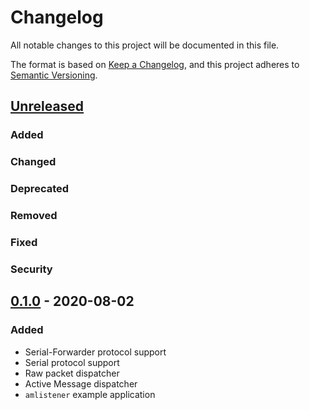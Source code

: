 # Changelog

All notable changes to this project will be documented in this file.

The format is based on [Keep a Changelog](https://keepachangelog.com/en/1.0.0/),
and this project adheres to [Semantic Versioning](https://semver.org/spec/v2.0.0.html).

## [Unreleased]

### Added
### Changed
### Deprecated
### Removed
### Fixed
### Security

## [0.1.0] - 2020-08-02

### Added

- Serial-Forwarder protocol support
- Serial protocol support
- Raw packet dispatcher
- Active Message dispatcher
- `amlistener` example application

[Unreleased]: https://github.com/kendas/rust-moteconnection/compare/0.1.0...dev
[0.1.0]: https://github.com/kendas/rust-moteconnection/releases/tag/0.1.0
